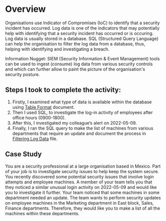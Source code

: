 # Overview
Organisations use Indicator of Compromises (IoC) to identify that a security incident has occurred.  Log data is one of the indicators that may potentially help with identifying that a security incident has occurred or is occuring. Log data is usually stored in a database. SQL (Structured Query Language) can help the organisation to filter the log data from a database, thus, helping with identifying and investigating a breach.

Information Nugget: SIEM (Security Information & Event Management) tools can be used to ingest (consume) log data from various security controls and which can further allow to paint the picture of the organisation's security posture. 

## Steps I took to complete the activity:
1. Firstly, I examined what type of data is available within the database using [Table Format](/FilteringLogData/TableFormats.pdf) document.
2. Then I used SQL, to investigate the log-in activity of employees after office hours (0900-1800).
3. After this, I investigated my colleague’s alert on 2022-05-09.
4. Finally, I ran the SQL query to make the list of machines from various departments that require an update and document the process in [Filtering Log Data](/FilteringLogData/FliteringLogData.pdf) file.

## Case Study
You are a security professional at a large organisation based in Mexico. Part of your job is to investigate security issues to help keep the system secure. You recently discovered some potential security issues that involve login attempts and employee machines.
A member of your team tells you that they noticed a similar unusual login activity on 2022-05-09 and would like you to investigate it further. 
Your team noticed that some machines in some department needed an update. The team wants to perform security updates on employee machines in the Marketing department in East block, Sales, Finance departments. Therefore, they would like you to make a list of all the machines within these departments.
